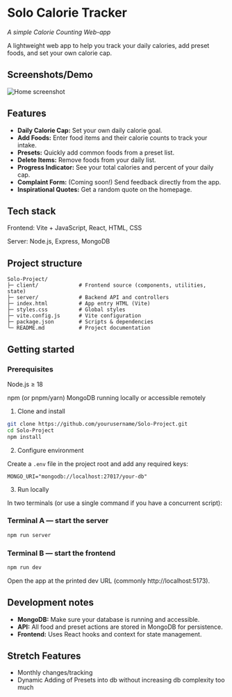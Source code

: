 # Solo Calorie Tracker

*A simple Calorie Counting Web-app*

A lightweight web app to help you track your daily calories, add preset foods, and set your own calorie cap.

## Screenshots/Demo
![Home screenshot](./assets/calorieMain.png)

## Features

- **Daily Calorie Cap:** Set your own daily calorie goal.
- **Add Foods:** Enter food items and their calorie counts to track your intake.
- **Presets:** Quickly add common foods from a preset list.
- **Delete Items:** Remove foods from your daily list.
- **Progress Indicator:** See your total calories and percent of your daily cap.
- **Complaint Form:** (Coming soon!) Send feedback directly from the app.
- **Inspirational Quotes:** Get a random quote on the homepage.

## Tech stack

Frontend: Vite + JavaScript, React, HTML, CSS

Server: Node.js, Express, MongoDB

## Project structure
```
Solo-Project/
├─ client/             # Frontend source (components, utilities, state)
├─ server/             # Backend API and controllers
├─ index.html          # App entry HTML (Vite)
├─ styles.css          # Global styles
├─ vite.config.js      # Vite configuration
├─ package.json        # Scripts & dependencies
└─ README.md           # Project documentation
```

## Getting started

### Prerequisites

Node.js ≥ 18

npm (or pnpm/yarn)
MongoDB running locally or accessible remotely

1) Clone and install

```sh
git clone https://github.com/yourusername/Solo-Project.git
cd Solo-Project
npm install
```

2) Configure environment

Create a `.env` file in the project root and add any required keys:

```
MONGO_URI="mongodb://localhost:27017/your-db"
```

3) Run locally

In two terminals (or use a single command if you have a concurrent script):

### Terminal A — start the server
```sh
npm run server
```

### Terminal B — start the frontend
```sh
npm run dev
```
Open the app at the printed dev URL (commonly http://localhost:5173).

## Development notes

- **MongoDB:** Make sure your database is running and accessible.
- **API:** All food and preset actions are stored in MongoDB for persistence.
- **Frontend:** Uses React hooks and context for state management.

## Stretch Features

- Monthly changes/tracking
- Dynamic Adding of Presets into db without increasing db complexity too much
